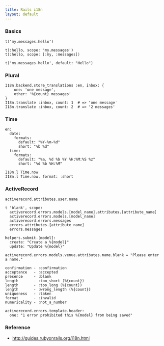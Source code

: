 ```yaml
---
title: Rails i18n
layout: default
---
```


### Basics

    t('my.messages.hello')

    t(:hello, scope: 'my.messages')
    t(:hello, scope: [:my, :messages])

    t('my.messages.hello', default: "Hello")

### Plural

    I18n.backend.store_translations :en, inbox: {
        one: 'one message',
        other: '%{count} messages'
    }
    I18n.translate :inbox, count: 1  # => 'one message'
    I18n.translate :inbox, count: 2  # => '2 messages'

### Time

    en:
      date:
        formats:
          default: "%Y-%m-%d"
          short: "%b %d"
      time:
        formats:
          default: "%a, %d %b %Y %H:%M:%S %z"
          short: "%d %b %H:%M"

    I18n.l Time.now
    I18n.l Time.now, format: :short

### ActiveRecord

    activerecord.attributes.user.name

    t 'blank', scope:
      activerecord.errors.models.[model_name].attributes.[attribute_name]
      activerecord.errors.models.[model_name]
      activerecord.errors.messages
      errors.attributes.[attribute_name]
      errors.messages

    helpers.submit.[model]:
      create: "Create a %{model}"
      update: "Update %{model}"

    activerecord.errors.models.venue.attributes.name.blank = "Please enter a name."

    confirmation - :confirmation
    acceptance   - :accepted
    presence     - :blank
    length       - :too_short (%{count})
    length       - :too_long (%{count})
    length       - :wrong_length (%{count})
    uniqueness   - :taken
    format       - :invalid
    numericality - :not_a_number

    activerecord.errors.template.header:
      one: "1 error prohibited this %{model} from being saved"
 
### Reference
 * http://guides.rubyonrails.org/i18n.html
